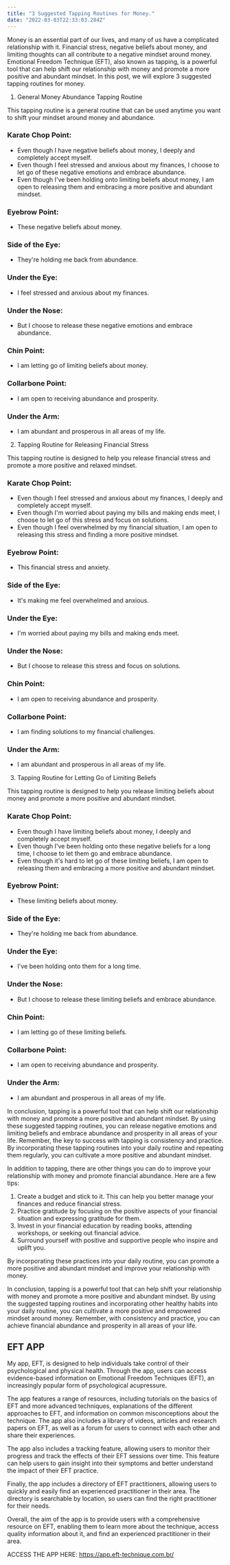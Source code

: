 ```yaml
---
title: "3 Suggested Tapping Routines for Money."
date: "2022-03-03T22:33:03.284Z"
---
```


Money is an essential part of our lives, and many of us have a complicated relationship with it. Financial stress, negative beliefs about money, and limiting thoughts can all contribute to a negative mindset around money. Emotional Freedom Technique (EFT), also known as tapping, is a powerful tool that can help shift our relationship with money and promote a more positive and abundant mindset. In this post, we will explore 3 suggested tapping routines for money.

1. General Money Abundance Tapping Routine

This tapping routine is a general routine that can be used anytime you want to shift your mindset around money and abundance.

### Karate Chop Point:

- Even though I have negative beliefs about money, I deeply and completely accept myself.
- Even though I feel stressed and anxious about my finances, I choose to let go of these negative emotions and embrace abundance.
- Even though I've been holding onto limiting beliefs about money, I am open to releasing them and embracing a more positive and abundant mindset.

### Eyebrow Point:

- These negative beliefs about money.

### Side of the Eye:

- They're holding me back from abundance.

### Under the Eye:

- I feel stressed and anxious about my finances.

### Under the Nose:

- But I choose to release these negative emotions and embrace abundance.

### Chin Point:

- I am letting go of limiting beliefs about money.

### Collarbone Point:

- I am open to receiving abundance and prosperity.

### Under the Arm:

- I am abundant and prosperous in all areas of my life.

2. Tapping Routine for Releasing Financial Stress

This tapping routine is designed to help you release financial stress and promote a more positive and relaxed mindset.

### Karate Chop Point:

- Even though I feel stressed and anxious about my finances, I deeply and completely accept myself.
- Even though I'm worried about paying my bills and making ends meet, I choose to let go of this stress and focus on solutions.
- Even though I feel overwhelmed by my financial situation, I am open to releasing this stress and finding a more positive mindset.

### Eyebrow Point:

- This financial stress and anxiety.

### Side of the Eye:

- It's making me feel overwhelmed and anxious.

### Under the Eye:

- I'm worried about paying my bills and making ends meet.

### Under the Nose:

- But I choose to release this stress and focus on solutions.

### Chin Point:

- I am open to receiving abundance and prosperity.

### Collarbone Point:

- I am finding solutions to my financial challenges.

### Under the Arm:

- I am abundant and prosperous in all areas of my life.

3. Tapping Routine for Letting Go of Limiting Beliefs

This tapping routine is designed to help you release limiting beliefs about money and promote a more positive and abundant mindset.

### Karate Chop Point:

- Even though I have limiting beliefs about money, I deeply and completely accept myself.
- Even though I've been holding onto these negative beliefs for a long time, I choose to let them go and embrace abundance.
- Even though it's hard to let go of these limiting beliefs, I am open to releasing them and embracing a more positive and abundant mindset.

### Eyebrow Point:

- These limiting beliefs about money.

### Side of the Eye:

- They're holding me back from abundance.

### Under the Eye:

- I've been holding onto them for a long time.

### Under the Nose:

- But I choose to release these limiting beliefs and embrace abundance.

### Chin Point:

- I am letting go of these limiting beliefs.

### Collarbone Point:

- I am open to receiving abundance and prosperity.

### Under the Arm:

- I am abundant and prosperous in all areas of my life.

In conclusion, tapping is a powerful tool that can help shift our relationship with money and promote a more positive and abundant mindset. By using these suggested tapping routines, you can release negative emotions and limiting beliefs and embrace abundance and prosperity in all areas of your life. Remember, the key to success with tapping is consistency and practice. By incorporating these tapping routines into your daily routine and repeating them regularly, you can cultivate a more positive and abundant mindset.

In addition to tapping, there are other things you can do to improve your relationship with money and promote financial abundance. Here are a few tips:

1. Create a budget and stick to it. This can help you better manage your finances and reduce financial stress.
2. Practice gratitude by focusing on the positive aspects of your financial situation and expressing gratitude for them.
3. Invest in your financial education by reading books, attending workshops, or seeking out financial advice.
4. Surround yourself with positive and supportive people who inspire and uplift you.

By incorporating these practices into your daily routine, you can promote a more positive and abundant mindset and improve your relationship with money.

In conclusion, tapping is a powerful tool that can help shift your relationship with money and promote a more positive and abundant mindset. By using the suggested tapping routines and incorporating other healthy habits into your daily routine, you can cultivate a more positive and empowered mindset around money. Remember, with consistency and practice, you can achieve financial abundance and prosperity in all areas of your life.

## EFT APP

My app, EFT, is designed to help individuals take control of their psychological and physical health. Through the app, users can access evidence-based information on Emotional Freedom Techniques (EFT), an increasingly popular form of psychological acupressure.

The app features a range of resources, including tutorials on the basics of EFT and more advanced techniques, explanations of the different approaches to EFT, and information on common misconceptions about the technique. The app also includes a library of videos, articles and research papers on EFT, as well as a forum for users to connect with each other and share their experiences.

The app also includes a tracking feature, allowing users to monitor their progress and track the effects of their EFT sessions over time. This feature can help users to gain insight into their symptoms and better understand the impact of their EFT practice.

Finally, the app includes a directory of EFT practitioners, allowing users to quickly and easily find an experienced practitioner in their area. The directory is searchable by location, so users can find the right practitioner for their needs.

Overall, the aim of the app is to provide users with a comprehensive resource on EFT, enabling them to learn more about the technique, access quality information about it, and find an experienced practitioner in their area.

ACCESS THE APP HERE: https://app.eft-technique.com.br/
